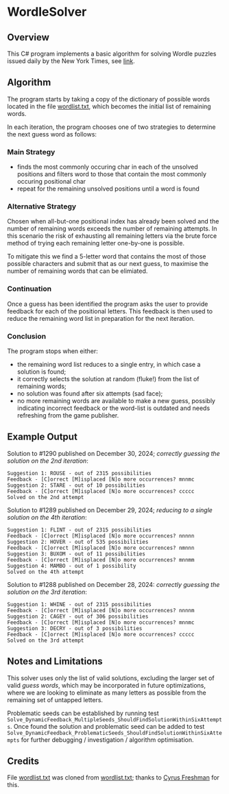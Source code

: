 # WordleSolver

## Overview

This C# program implements a basic algorithm for solving Wordle puzzles issued daily by the New York Times, see [link](https://www.nytimes.com/games/wordle/index.html).

## Algorithm

The program starts by taking a copy of the dictionary of possible words located in the file [wordlist.txt](https://github.com/brad-carr/WordleSolver/blob/master/wordlist.txt), which becomes the initial list of remaining words.

In each iteration, the program chooses one of two strategies to determine the next guess word as follows:

### Main Strategy

- finds the most commonly occuring char in each of the unsolved positions and filters word to those that contain the most commonly occuring positional char
- repeat for the remaining unsolved positions until a word is found

### Alternative Strategy

Chosen when all-but-one positional index has already been solved and the number of remaining words exceeds the number of remaining attempts. In this scenario the risk of exhausting all remaining letters via the brute force method of trying each remaining letter one-by-one is possible.

To mitigate this we find a 5-letter word that contains the most of those possible characters and submit that as our next guess, to maximise the number of remaining words that can be elimiated.

### Continuation

Once a guess has been identified the program asks the user to provide feedback for each of the positional letters. This feedback is then used to reduce the remaining word list in preparation for the next iteration.

### Conclusion

The program stops when either:

- the remaining word list reduces to a single entry, in which case a solution is found;
- it correctly selects the solution at random (fluke!) from the list of remaining words;
- no solution was found after six attempts (sad face);
- no more remaining words are available to make a new guess, possibly indicating incorrect feedback or the word-list is outdated and needs refreshing from the game publisher.

## Example Output

Solution to #1290 published on December 30, 2024; _correctly guessing the solution on the 2nd iteration_:

```csv
Suggestion 1: ROUSE - out of 2315 possibilities
Feedback - [C]orrect [M]isplaced [N]o more occurrences? mnnmc
Suggestion 2: STARE - out of 10 possibilities
Feedback - [C]orrect [M]isplaced [N]o more occurrences? ccccc
Solved on the 2nd attempt
```

Solution to #1289 published on December 29, 2024; _reducing to a single solution on the 4th iteration_:

```csv
Suggestion 1: FLINT - out of 2315 possibilities
Feedback - [C]orrect [M]isplaced [N]o more occurrences? nnnnn
Suggestion 2: HOVER - out of 535 possibilities
Feedback - [C]orrect [M]isplaced [N]o more occurrences? nmnnn
Suggestion 3: BUXOM - out of 11 possibilities
Feedback - [C]orrect [M]isplaced [N]o more occurrences? mnnmm
Suggestion 4: MAMBO - out of 1 possibility
Solved on the 4th attempt
```

Solution to #1288 published on December 28, 2024: _correctly guessing the solution on the 3rd iteration_:

```csv
Suggestion 1: WHINE - out of 2315 possibilities
Feedback - [C]orrect [M]isplaced [N]o more occurrences? nnnnm
Suggestion 2: CAGEY - out of 306 possibilities
Feedback - [C]orrect [M]isplaced [N]o more occurrences? mnnmc
Suggestion 3: DECRY - out of 3 possibilities
Feedback - [C]orrect [M]isplaced [N]o more occurrences? ccccc
Solved on the 3rd attempt
```

## Notes and Limitations

This solver uses only the list of valid solutions, excluding the larger set of valid _guess words_, which may be incorporated in future optimizations, where we are looking to eliminate as many letters as possible from the remaining set of untapped letters.

Problematic seeds can be established by running test `Solve_DynamicFeedback_MultipleSeeds_ShouldFindSolutionWithinSixAttempts`. Once found the solution and problematic seed can be added to test `Solve_DynamicFeedback_ProblematicSeeds_ShouldFindSolutionWithinSixAttempts` for further debugging / investigation / algorithm optimisation.

## Credits

File [wordlist.txt](https://github.com/brad-carr/WordleSolver/blob/master/src/Wordle/wordlist.txt) was cloned from [wordlist.txt](https://gist.github.com/cfreshman/a03ef2cba789d8cf00c08f767e0fad7b); thanks to [Cyrus Freshman](https://gist.github.com/cfreshman) for this.

